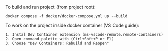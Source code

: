 To build and run project (from project root):
```
docker compose -f docker/docker-compose.yml up --build
```

To work on the project inside docker container (VS Code guide):
```
1. Instal Dev Container extension (ms-vscode-remote.remote-containers)
2. Open command palette with (Ctrl+Shft+P or F1)
3. Choose "Dev Containers: Rebuild and Reopen"
``` 

